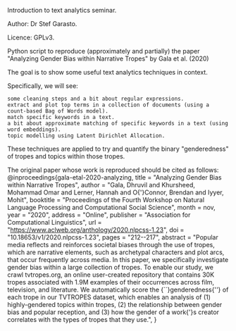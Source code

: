 Introduction to text analytics seminar.

Author: Dr Stef Garasto.

Licence: GPLv3.

Python script to reproduce (approximately and partially) the paper "Analyzing Gender Bias within Narrative Tropes" by Gala et al. (2020)

The goal is to show some useful text analytics techniques in context.

Specifically, we will see:

    some cleaning steps and a bit about regular expressions.
    extract and plot top terms in a collection of documents (using a count-based Bag of Words model).
    match specific keywords in a text.
    a bit about approximate matching of specific keywords in a text (using word embeddings).
    topic modelling using Latent Dirichlet Allocation.

These techniques are applied to try and quantify the binary "genderedness" of tropes and topics within those tropes.


The original paper whose work is reproduced should be cited as follows:
@inproceedings{gala-etal-2020-analyzing,
    title = "Analyzing Gender Bias within Narrative Tropes",
    author = "Gala, Dhruvil  and
      Khursheed, Mohammad Omar  and
      Lerner, Hannah  and
      O{'}Connor, Brendan  and
      Iyyer, Mohit",
    booktitle = "Proceedings of the Fourth Workshop on Natural Language Processing and Computational Social Science",
    month = nov,
    year = "2020",
    address = "Online",
    publisher = "Association for Computational Linguistics",
    url = "https://www.aclweb.org/anthology/2020.nlpcss-1.23",
    doi = "10.18653/v1/2020.nlpcss-1.23",
    pages = "212--217",
    abstract = "Popular media reflects and reinforces societal biases through the use of tropes, which are narrative elements, such as archetypal characters and plot arcs, that occur frequently across media. In this paper, we specifically investigate gender bias within a large collection of tropes. To enable our study, we crawl tvtropes.org, an online user-created repository that contains 30K tropes associated with 1.9M examples of their occurrences across film, television, and literature. We automatically score the {``}genderedness{''} of each trope in our TVTROPES dataset, which enables an analysis of (1) highly-gendered topics within tropes, (2) the relationship between gender bias and popular reception, and (3) how the gender of a work{'}s creator correlates with the types of tropes that they use.",
}
